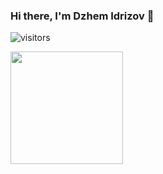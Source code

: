 ### Hi there, I'm Dzhem Idrizov :wave:

![visitors](https://visitor-badge.laobi.icu/badge?page_id=idrizovdjem)

<img height="180em" src="https://github-readme-stats.vercel.app/api?username=idrizovdjem&show_icons=true&hide_border=true&&count_private=true&include_all_commits=true" />
